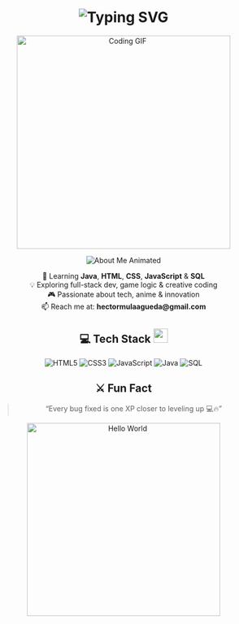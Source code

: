 <h1 align="center">
  <img src="https://readme-typing-svg.herokuapp.com?font=Fira+Code&weight=600&size=30&duration=3000&pause=500&color=00C7B7&center=true&vCenter=true&width=600&lines=Welcome+to+HectorX01's+Profile!;DAM+Student+%7C+Web+%26+App+Developer;Always+learning+something+new+🚀" alt="Typing SVG" />
</h1>

<p align="center">
  <img src="https://media.tenor.com/ONy6Wpt5O2EAAAAd/coding.gif" width="420" alt="Coding GIF">
</p>

<div align="center">

<!-- 🔹 About Me GIF Header (FUNCIONAL) -->
<p align="center">
  <img src="https://readme-typing-svg.herokuapp.com?font=Fira+Code&weight=600&size=25&duration=3000&pause=500&color=36BCF7&center=true&vCenter=true&width=300&lines=💫+About+Me" alt="About Me Animated" />
</p>

<p align="center">
🌱 Learning <b>Java</b>, <b>HTML</b>, <b>CSS</b>, <b>JavaScript</b> & <b>SQL</b><br>
💡 Exploring full-stack dev, game logic & creative coding<br>
🎮 Passionate about tech, anime & innovation<br>
📫 Reach me at: <b>hectormulaagueda@gmail.com</b>
</p>

## 💻 Tech Stack <img src="https://media2.giphy.com/media/QssGEmpkyEOhBCb7e1/giphy.gif" width="28px">
![HTML5](https://img.shields.io/badge/html5-%23E34F26.svg?style=for-the-badge&logo=html5&logoColor=white)
![CSS3](https://img.shields.io/badge/css3-%231572B6.svg?style=for-the-badge&logo=css3&logoColor=white)
![JavaScript](https://img.shields.io/badge/javascript-%23323330.svg?style=for-the-badge&logo=javascript&logoColor=%23F7DF1E)
![Java](https://img.shields.io/badge/Java-ED8B00.svg?style=for-the-badge&logo=java&logoColor=white)
![SQL](https://img.shields.io/badge/SQL-4479A1.svg?style=for-the-badge&logo=mysql&logoColor=white)

## ⚔️ Fun Fact
> “Every bug fixed is one XP closer to leveling up 💻🔥”

<p align="center">
  <img src="https://media.tenor.com/mH_Sq3JI3jkAAAAj/helloworld-programming.gif" width="380" alt="Hello World">
</p>

</div>
